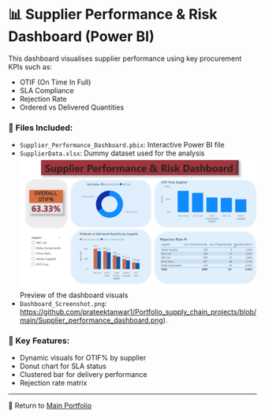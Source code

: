 # 📊 Supplier Performance & Risk Dashboard (Power BI)

This dashboard visualises supplier performance using key procurement KPIs such as:

- OTIF (On Time In Full)
- SLA Compliance
- Rejection Rate
- Ordered vs Delivered Quantities


### 📁 Files Included:
- `Supplier_Performance_Dashboard.pbix`: Interactive Power BI file
- `SupplierData.xlsx`: Dummy dataset used for the analysis
![Supplier Dashboard Preview](https://github.com/prateektanwar1/Portfolio_supply_chain_projects/blob/main/Supplier_performance_dashboard.png)Preview of the dashboard visuals 
- `Dashboard_Screenshot.png`: https://github.com/prateektanwar1/Portfolio_supply_chain_projects/blob/main/Supplier_performance_dashboard.png).

### 📌 Key Features:
- Dynamic visuals for OTIF% by supplier
- Donut chart for SLA status
- Clustered bar for delivery performance
- Rejection rate matrix


---
🔗 Return to [Main Portfolio](../)
